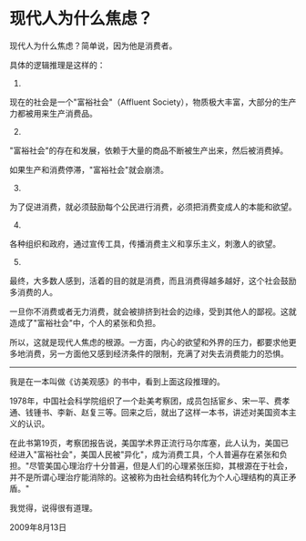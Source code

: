# 现代人为什么焦虑？

现代人为什么焦虑？简单说，因为他是消费者。

具体的逻辑推理是这样的：

1.

现在的社会是一个"富裕社会"（Affluent Society），物质极大丰富，大部分的生产力都被用来生产消费品。

2.

"富裕社会"的存在和发展，依赖于大量的商品不断被生产出来，然后被消费掉。

如果生产和消费停滞，"富裕社会"就会崩溃。

3.

为了促进消费，就必须鼓励每个公民进行消费，必须把消费变成人的本能和欲望。

4.

各种组织和政府，通过宣传工具，传播消费主义和享乐主义，刺激人的欲望。

5.

最终，大多数人感到，活着的目的就是消费，而且消费得越多越好，这个社会鼓励多消费的人。

一旦你不消费或者无力消费，就会被排挤到社会的边缘，受到其他人的鄙视。这就造成了"富裕社会"中，个人的紧张和负担。

所以，这就是现代人焦虑的根源。一方面，内心的欲望和外界的压力，都要求他更多地消费，另一方面他又感到经济条件的限制，充满了对失去消费能力的恐惧。

---

我是在一本叫做《访美观感》的书中，看到上面这段推理的。

1978年，中国社会科学院组织了一个赴美考察团，成员包括宦乡、宋一平、费孝通、钱锺书、李新、赵复三等。回来之后，就出了这样一本书，讲述对美国资本主义的认识。

在此书第19页，考察团报告说，美国学术界正流行马尔库塞，此人认为，美国已经进入"富裕社会"，美国人民被"异化"，成为消费工具，个人普遍存在紧张和负担。"尽管美国心理治疗十分普遍，但是人们的心理紧张压抑，其根源在于社会，并不是所谓心理治疗能消除的。这被称为由社会结构转化为个人心理结构的真正矛盾。"

我觉得，说得很有道理。

2009年8月13日
